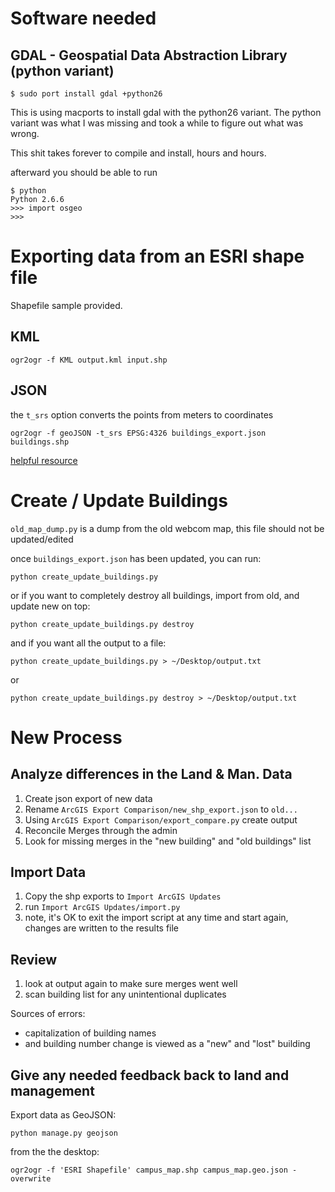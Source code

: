 # Software needed

## GDAL - Geospatial Data Abstraction Library (python variant)

    $ sudo port install gdal +python26

This is using macports to install gdal with the python26 variant.  The python variant was what I was missing and took a while to figure out what was wrong.

This shit takes forever to compile and install, hours and hours.

afterward you should be able to run
    
    $ python
    Python 2.6.6
    >>> import osgeo
    >>>


# Exporting data from an ESRI shape file

Shapefile sample provided.

## KML
    ogr2ogr -f KML output.kml input.shp

## JSON
the `t_srs` option converts the points from meters to coordinates
    
    ogr2ogr -f geoJSON -t_srs EPSG:4326 buildings_export.json buildings.shp

[helpful resource](http://gis.stackexchange.com/questions/98/how-can-i-convert-kml-to-esris-shapefile-format) 


# Create / Update Buildings

`old_map_dump.py` is a dump from the old webcom map, this file should not be updated/edited

once `buildings_export.json` has been updated, you can run:
    
    python create_update_buildings.py

or if you want to completely destroy all buildings, import from old, and update new on top:
    
    python create_update_buildings.py destroy

and if you want all the output to a file:
    
    python create_update_buildings.py > ~/Desktop/output.txt
or
    
    python create_update_buildings.py destroy > ~/Desktop/output.txt



# New Process

## Analyze differences in the Land & Man. Data
1. Create json export of new data
1. Rename `ArcGIS Export Comparison/new_shp_export.json` to `old...`
1. Using `ArcGIS Export Comparison/export_compare.py` create output
1. Reconcile Merges through the admin
1. Look for missing merges in the "new building" and "old buildings" list

## Import Data
1. Copy the shp exports to `Import ArcGIS Updates`
1. run `Import ArcGIS Updates/import.py`
1. note, it's OK to exit the import script at any time and start again, changes are written to the results file

## Review
1. look at output again to make sure merges went well
1. scan building list for any unintentional duplicates

Sources of errors:
* capitalization of building names
* and building number change is viewed as a "new" and "lost" building

## Give any needed feedback back to land and management

Export data as GeoJSON:

    python manage.py geojson

from the the desktop:

    ogr2ogr -f 'ESRI Shapefile' campus_map.shp campus_map.geo.json -overwrite


